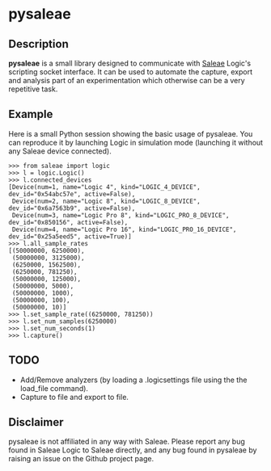 # pysaleae

## Description

**pysaleae** is a small library designed to communicate with
[Saleae](https://www.saleae.com/) Logic's scripting socket interface. It
can be used to automate the capture, export and analysis part of an
experimentation which otherwise can be a very repetitive task.

## Example

Here is a small Python session showing the basic usage of pysaleae. You
can reproduce it by launching Logic in simulation mode (launching it
without any Saleae device connected).

    >>> from saleae import logic
    >>> l = logic.Logic()
    >>> l.connected_devices
    [Device(num=1, name="Logic 4", kind="LOGIC_4_DEVICE", dev_id="0x54abc57e", active=False),
     Device(num=2, name="Logic 8", kind="LOGIC_8_DEVICE", dev_id="0x6a7563b9", active=False),
     Device(num=3, name="Logic Pro 8", kind="LOGIC_PRO_8_DEVICE", dev_id="0x850156", active=False),
     Device(num=4, name="Logic Pro 16", kind="LOGIC_PRO_16_DEVICE", dev_id="0x25a5eed5", active=True)]
    >>> l.all_sample_rates
    [(50000000, 6250000),
     (50000000, 3125000),
     (6250000, 1562500),
     (6250000, 781250),
     (50000000, 125000),
     (50000000, 5000),
     (50000000, 1000),
     (50000000, 100),
     (50000000, 10)]
    >>> l.set_sample_rate((6250000, 781250))
    >>> l.set_num_samples(6250000)
    >>> l.set_num_seconds(1)
    >>> l.capture()
    
## TODO

* Add/Remove analyzers (by loading a .logicsettings file using the the
  load_file command).
* Capture to file and export to file.

## Disclaimer

pysaleae is not affiliated in any way with Saleae. Please report any bug
found in Saleae Logic to Saleae directly, and any bug found in pysaleae
by raising an issue on the Github project page.
